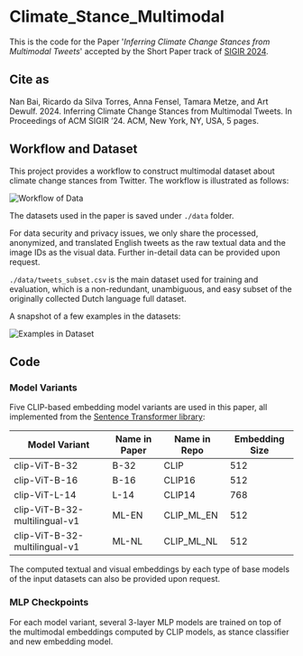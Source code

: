 # Climate_Stance_Multimodal
This is the code for the Paper '*Inferring Climate Change Stances from Multimodal Tweets*' accepted by the Short Paper track of [SIGIR 2024](https://sigir-2024.github.io/index.html).

## Cite as

Nan Bai, Ricardo da Silva Torres, Anna Fensel, Tamara Metze, and Art Dewulf. 2024. Inferring Climate Change Stances from Multimodal Tweets. In Proceedings of ACM SIGIR ’24. ACM, New York, NY, USA, 5 pages.

## Workflow and Dataset
This project provides a workflow to construct multimodal dataset about climate change stances from Twitter.
The workflow is illustrated as follows:

![Workflow of Data](Diagrams/Framework_3.png)

The datasets used in the paper is saved under ```./data``` folder.

For data security and privacy issues, we only share the processed, anonymized, and translated English tweets as the raw textual data and the image IDs as the visual data.
Further in-detail data can be provided upon request.

```./data/tweets_subset.csv``` is the main dataset used for training and evaluation, which is a non-redundant, unambiguous, and easy subset of the originally collected Dutch language full dataset.

A snapshot of a few examples in the datasets:

![Examples in Dataset](Diagrams/Examples_v3.png)


## Code

### Model Variants
Five CLIP-based embedding model variants are used in this paper, all implemented from the [Sentence Transformer library](https://www.sbert.net/docs/pretrained_models.html#image-text-models):

| Model Variant | Name in Paper | Name in Repo | Embedding Size |
| ------------- | ------------- | ------------- | ------------- |
| clip-ViT-B-32 | B-32 | CLIP | 512 |
| clip-ViT-B-16 | B-16 | CLIP16 | 512 |
| clip-ViT-L-14 | L-14 | CLIP14 | 768 |
| clip-ViT-B-32-multilingual-v1 | ML-EN | CLIP_ML_EN | 512 |
| clip-ViT-B-32-multilingual-v1 | ML-NL | CLIP_ML_NL | 512 |

The computed textual and visual embeddings by each type of base models of the input datasets can also be provided upon request.

### MLP Checkpoints
For each model variant, several 3-layer MLP models are trained on top of the multimodal embeddings computed by CLIP models, as stance classifier and new embedding model.